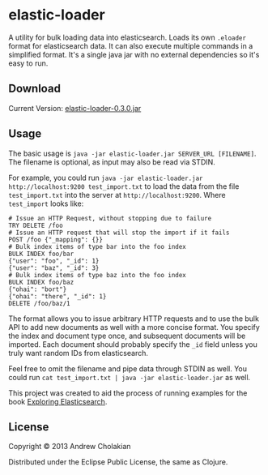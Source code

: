 # elastic-loader

A utility for bulk loading data into elasticsearch. Loads its own `.eloader` format for elasticsearch data. It can also execute multiple commands in a simplified format. It's a single java jar with no external dependencies so it's easy to run.

## Download

Current Version: [elastic-loader-0.3.0.jar](http://elastic-loader.s3.amazonaws.com/elastic-loader-0.3.0.jar)

## Usage

The basic usage is `java -jar elastic-loader.jar SERVER_URL [FILENAME]`. The filename is optional, as input may also be read via STDIN.

For example, you could run `java -jar elastic-loader.jar http://localhost:9200 test_import.txt` to load the data from the file `test_import.txt` into the server at `http://localhost:9200`. Where `test_import` looks like:

```
# Issue an HTTP Request, without stopping due to failure
TRY DELETE /foo
# Issue an HTTP request that will stop the import if it fails
POST /foo {"_mapping": {}}
# Bulk index items of type bar into the foo index
BULK INDEX foo/bar
{"user": "foo", "_id": 1}
{"user": "baz", "_id": 3}
# Bulk index items of type baz into the foo index
BULK INDEX foo/baz
{"ohai": "bort"}
{"ohai": "there", "_id": 1}
DELETE /foo/baz/1
```

The format allows you to issue arbitrary HTTP requests and to use the bulk API to add new documents as well with a more concise format. You specify the index and document type once, and subsequent documents will be imported. Each document should probably specify the `_id` field unless you truly want random IDs from elasticsearch.

Feel free to omit the filename and pipe data through STDIN as well. You could run `cat test_import.txt | java -jar elastic-loader.jar` as well.

This project was created to aid the process of running examples for the book [Exploring Elasticsearch](http://exploring-elasticsearch.com).

## License

Copyright © 2013 Andrew Cholakian

Distributed under the Eclipse Public License, the same as Clojure.
